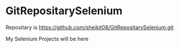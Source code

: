 # GitRepositarySelenium
Repositary is https://github.com/sheikit08/GitRepositarySelenium.git

My Selenium Projects will be here
